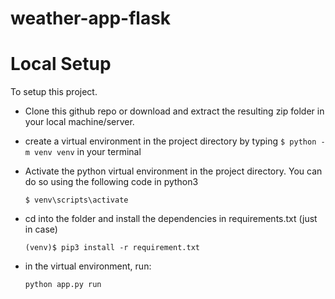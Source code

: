 # weather-app-flask

# Local Setup

To setup this project.

- Clone this github repo or download and extract the resulting zip folder in your local machine/server.

- create a virtual environment in the project directory by typing
  `$ python -m venv venv`
  in your terminal
- Activate the python virtual environment in the project directory. You can do so using the following code in python3

  `$ venv\scripts\activate`

- cd into the folder and install the dependencies in requirements.txt (just in case)

  `(venv)$ pip3 install -r requirement.txt`

- in the virtual environment, run:

  `python app.py run`
